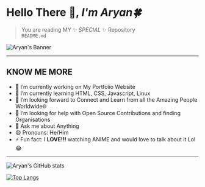 # Hello There 👋, *I'm Aryan🍀*

>You are reading MY ✨ _SPECIAL_ ✨ Repository <br> `README.md` 

![Aryan's Banner](https://pbs.twimg.com/profile_banners/1532655992432824320/1695475609/1500x500)

---
## KNOW ME MORE
- 🔭 I’m currently working on My Portfolio Website
- 🌱 I’m currently learning HTML, CSS, Javascript, Linux
- 👯 I’m looking forward to Connect and Learn from all the Amazing People Worldwide🌐
- 🤔 I’m looking for help with Open Source Contributions and finding Organisations
- 💬 Ask me about Anything
- 😄 Pronouns: He/Him
- ⚡ Fun fact: I **LOVE!!!** watching ANIME and would love to talk about it Lol😂

---
![Aryan's GitHub stats](https://github-readme-stats.vercel.app/api?username=Aryan-Bhargav8&show_icons=true&theme=moltack)


[![Top Langs](https://github-readme-stats.vercel.app/api/top-langs/?username=Aryan-Bhargav8&layout=donut&theme=moltack)](https://github.com/Aryan-Bhargav8/github-readme-stats)
